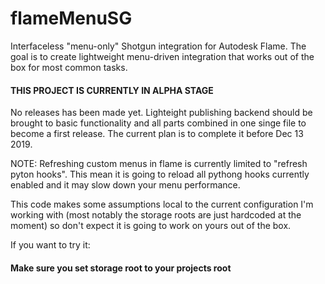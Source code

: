 # flameMenuSG
Interfaceless "menu-only" Shotgun integration for Autodesk Flame.
The goal is to create lightweight menu-driven integration that works 
out of the box for most common tasks.

#### THIS PROJECT IS CURRENTLY IN ALPHA STAGE
No releases has been made yet.
Lighteight publishing backend should be brought to basic functionality and all parts
combined in one singe file to become a first release.
The current plan is to complete it before Dec 13 2019.

NOTE: Refreshing custom menus in flame is currently limited to "refresh pyton hooks".
This mean it is going to reload all pythong hooks currently enabled and it may slow down
your menu performance.

This code makes some assumptions local to the current configuration
I'm working with (most notably the storage roots are just hardcoded at the moment) 
so don't expect it is going to work on yours out of the box.

If you want to try it:
#### Make sure you set storage root to your projects root
